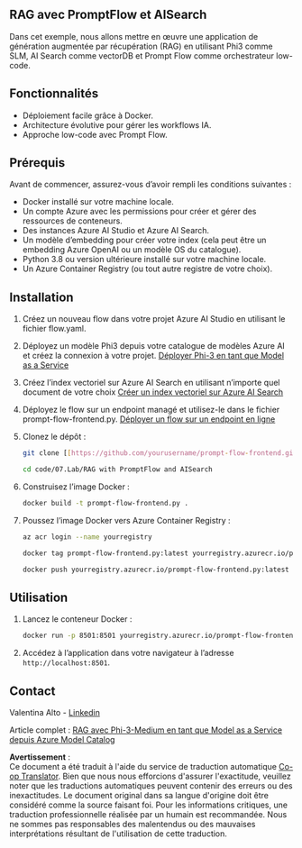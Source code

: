 <!--
CO_OP_TRANSLATOR_METADATA:
{
  "original_hash": "8ec74e4a49934dad78bc52dcb898359c",
  "translation_date": "2025-05-07T15:18:25+00:00",
  "source_file": "code/07.Lab/RAG_with_PromptFlow_and_AISearch/README.md",
  "language_code": "fr"
}
-->
## RAG avec PromptFlow et AISearch

Dans cet exemple, nous allons mettre en œuvre une application de génération augmentée par récupération (RAG) en utilisant Phi3 comme SLM, AI Search comme vectorDB et Prompt Flow comme orchestrateur low-code.

## Fonctionnalités

- Déploiement facile grâce à Docker.
- Architecture évolutive pour gérer les workflows IA.
- Approche low-code avec Prompt Flow.

## Prérequis

Avant de commencer, assurez-vous d’avoir rempli les conditions suivantes :

- Docker installé sur votre machine locale.
- Un compte Azure avec les permissions pour créer et gérer des ressources de conteneurs.
- Des instances Azure AI Studio et Azure AI Search.
- Un modèle d’embedding pour créer votre index (cela peut être un embedding Azure OpenAI ou un modèle OS du catalogue).
- Python 3.8 ou version ultérieure installé sur votre machine locale.
- Un Azure Container Registry (ou tout autre registre de votre choix).

## Installation

1. Créez un nouveau flow dans votre projet Azure AI Studio en utilisant le fichier flow.yaml.
2. Déployez un modèle Phi3 depuis votre catalogue de modèles Azure AI et créez la connexion à votre projet. [Déployer Phi-3 en tant que Model as a Service](https://learn.microsoft.com/azure/machine-learning/how-to-deploy-models-phi-3?view=azureml-api-2&tabs=phi-3-mini)
3. Créez l’index vectoriel sur Azure AI Search en utilisant n’importe quel document de votre choix [Créer un index vectoriel sur Azure AI Search](https://learn.microsoft.com/azure/search/search-how-to-create-search-index?tabs=portal)
4. Déployez le flow sur un endpoint managé et utilisez-le dans le fichier prompt-flow-frontend.py. [Déployer un flow sur un endpoint en ligne](https://learn.microsoft.com/azure/ai-studio/how-to/flow-deploy)
5. Clonez le dépôt :

    ```sh
    git clone [[https://github.com/yourusername/prompt-flow-frontend.git](https://github.com/microsoft/Phi-3CookBook.git)](https://github.com/microsoft/Phi-3CookBook.git)
    
    cd code/07.Lab/RAG with PromptFlow and AISearch
    ```

6. Construisez l’image Docker :

    ```sh
    docker build -t prompt-flow-frontend.py .
    ```

7. Poussez l’image Docker vers Azure Container Registry :

    ```sh
    az acr login --name yourregistry
    
    docker tag prompt-flow-frontend.py:latest yourregistry.azurecr.io/prompt-flow-frontend.py:latest
    
    docker push yourregistry.azurecr.io/prompt-flow-frontend.py:latest
    ```

## Utilisation

1. Lancez le conteneur Docker :

    ```sh
    docker run -p 8501:8501 yourregistry.azurecr.io/prompt-flow-frontend.py:latest
    ```

2. Accédez à l’application dans votre navigateur à l’adresse `http://localhost:8501`.

## Contact

Valentina Alto - [Linkedin](https://www.linkedin.com/in/valentina-alto-6a0590148/)

Article complet : [RAG avec Phi-3-Medium en tant que Model as a Service depuis Azure Model Catalog](https://medium.com/@valentinaalto/rag-with-phi-3-medium-as-a-model-as-a-service-from-azure-model-catalog-62e1411948f3)

**Avertissement** :  
Ce document a été traduit à l'aide du service de traduction automatique [Co-op Translator](https://github.com/Azure/co-op-translator). Bien que nous nous efforcions d'assurer l'exactitude, veuillez noter que les traductions automatiques peuvent contenir des erreurs ou des inexactitudes. Le document original dans sa langue d'origine doit être considéré comme la source faisant foi. Pour les informations critiques, une traduction professionnelle réalisée par un humain est recommandée. Nous ne sommes pas responsables des malentendus ou des mauvaises interprétations résultant de l'utilisation de cette traduction.